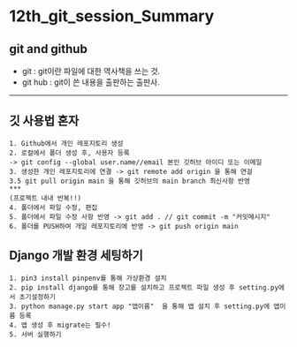 # 12th_git_session_Summary


## git and github
- git : git이란 파일에 대한 역사책을 쓰는 것.
- git hub : git이 쓴 내용을 출판하는 출판사.

***
## 깃 사용법 혼자
    1. Github에서 개인 레포지토리 생성
    2. 로컬에서 폴더 생성 후, 사용자 등록 
    -> git config --global user.name//email 본인 깃허브 아이디 또는 이메일 
    3. 생성한 개인 레포지토리에 연결 -> git remote add origin 을 통해 연걸
    3.5 git pull origin main 을 통해 깃허브의 main branch 최신사항 반영
    ***
    (프로젝트 내내 반복!!)
    4. 폴더에서 파일 수정, 편집 
    5. 폴더에서 파일 수정 사항 반영 -> git add . // git commit -m "커밋메시지"
    6. 폴더를 PUSH하여 개일 레포지토리에 반영 -> git push origin main

## Django 개발 환경 세팅하기
    1. pin3 install pinpenv를 통해 가상환경 설치
    2. pip install django를 통해 장고를 설치하고 프로젝트 파일 생성 후 setting.py에서 초기설정하기
    3. python manage.py start app "앱이름"  을 통해 앱 설치 후 setting.py에 앱이름 등록
    4. 앱 생성 후 migrate는 필수!
    5. 서버 실행하기

